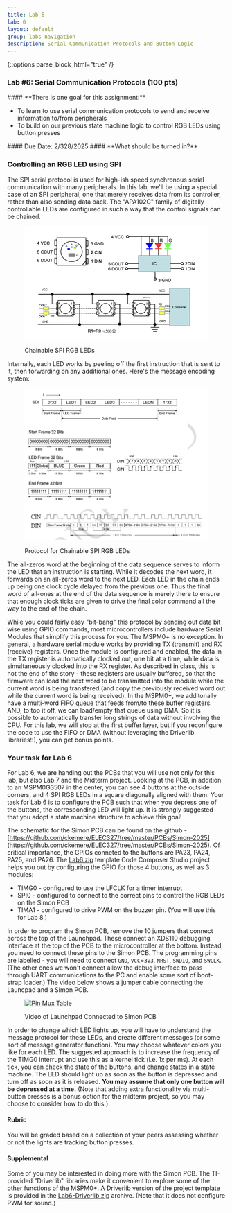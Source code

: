```yaml
---
title: Lab 6
lab: 6
layout: default
group: labs-navigation
description: Serial Communication Protocols and Button Logic
---
```


{::options parse_block_html="true" /}

### Lab #6: Serial Communication Protocols (100 pts)

<div class="alert alert-info" role="alert">
#### **There is one goal for this assignment:**

  - To learn to use serial communication protocols to send and receive information to/from peripherals
  - To build on our previous state machine logic to control RGB LEDs using button presses

  
</div>

<div class="alert alert-danger" role="alert">
#### Due Date: 2/328/2025
#### **What should be turned in?**

</div>

### Controlling an RGB LED using SPI
The SPI serial protocol is used for high-ish speed synchronous serial communication with many peripherals.
In this lab, we'll be using a special case of an SPI peripheral, one that merely receives data from its
controller, rather than also sending data back. The "APA102C" family of digitally controllable LEDs are
configured in such a way that the control signals can be chained.

<div class="row">
<div class="col-md-10 col-sm-10 col-xs-10">
<figure class="figure">
<a href="ChainedRGBLEDs.png"> <img src="ChainedRGBLEDs.png" class="figure-img
img-fluid rounded" alt="Pin Mux Table"></a>
<figcaption class="figure-caption"><p>Chainable SPI RGB LEDs</p></figcaption>
</figure>
</div>
</div>

Internally, each LED works by peeling off the first instruction that is sent to it, then forwarding on
any additional ones. Here's the message encoding system:

<div class="row">
<div class="col-md-10 col-sm-10 col-xs-10">
<figure class="figure">
<a href="LEDProtocol.png"> <img src="LEDProtocol.png" class="figure-img
img-fluid rounded" alt="Pin Mux Table"></a>
<figcaption class="figure-caption"><p>Protocol for Chainable SPI RGB LEDs</p></figcaption>
</figure>
</div>
</div>

The all-zeros word at the beginning of the data sequence serves to inform the LED 
that an instruction is starting. While it decodes the next word, it forwards on an all-zeros word to the
next LED. Each LED in the chain ends up being one clock cycle delayed from the previous one. Thus the 
final word of all-ones at the end of the data sequence is merely there to ensure that enough clock ticks
are given to drive the final color command all the way to the end of the chain.

While you could fairly easy "bit-bang" this protocol by sending out data bit wise using GPIO commands,
most microcontrollers include hardware Serial Modules that simplify this process for you. The MSPM0+ is
no exception. In general, a hardware serial module works by providing TX (transmit) and RX (receive) 
registers. Once the module is configured and enabled, the data in the TX register is automatically clocked 
out, one bit at a time, while data is simultaneously clocked into the RX register. As described in class,
this is not the end of the story - these registers are usually buffered, so that the firmware can load
the next word to be transmitted into the module while the current word is being transfered (and copy the
previously received word out while the current word is being received). In the MSPM0+, we additonally have
a multi-word FIFO queue that feeds from/to these buffer registers. AND, to top it off, we can load/empty that
queue using DMA. So it is possible to automatically transfer long strings of data without involving the CPU.
For this lab, we will stop at the first buffer layer, but if you reconfigure the code to use the FIFO or 
DMA (without leveraging the Driverlib libraries!!), you can get bonus points.

### Your task for Lab 6
For Lab 6, we are handing out the PCBs that you will use not only for this lab, but also Lab 7 and
the Midterm project. Looking at the PCB, in addition to an MSPM0G3507 in the center, you can see 4 buttons
at the outside corners, and 4 SPI RGB LEDs in a square diagonally aligned with them. Your task for Lab 6
is to configure the PCB such that when you depress one of the buttons, the corresponding LED will light
up. It is strongly suggested that you adopt a state machine structure to achieve this goal!

The schematic for the Simon PCB can be found on the github - [https://github.com/ckemere/ELEC327/tree/master/PCBs/Simon-2025](https://github.com/ckemere/ELEC327/tree/master/PCBs/Simon-2025).
Of critical importance, the GPIOs conneted to the buttons are PA23, PA24, PA25, and PA26.
The [Lab6.zip](Lab6.zip) template Code Composer Studio project helps you out by configuring the GPIO for 
those 4 buttons, as well as 3 modules: 

  - TIMG0 - configured to use the LFCLK for a timer interrupt 
  - SPI0 - configured to connect to the correct pins to control the RGB LEDs on the Simon PCB
  - TIMA1 - configured to drive PWM on the buzzer pin.  (You will use this for Lab 8.) 

In order to program the Simon PCB, remove the 10 jumpers that connect across the top of the Launchpad.
These connect an XDS110 debugging interface at the top of the PCB to the microcontroller at the bottom.
Instead, you need to connect these pins to the Simon PCB. The programming pins are labelled - you will
need to connect `GND`, `VCC`=`3V3`, `NRST`, `SWDIO`, and `SWCLK`. (The other ones we won't connect allow
the debug interface to pass through UART communications to the PC and enable some sort of boot-strap loader.)
The video below shows a jumper cable connecting the Launcpad and a Simon PCB.

<div class="row">
<div class="col-md-10 col-sm-10 col-xs-10">
<figure class="figure">
<a href="LaunchpadAndSimon.mp4"> <img src="LaunchpadAndSimon.mp4" class="figure-img
img-fluid rounded" alt="Pin Mux Table"></a>
<figcaption class="figure-caption"><p>Video of Launchpad Connected to Simon PCB</p></figcaption>
</figure>
</div>
</div>

In order to change which LED lights up, you will have to understand the message protocol for these
LEDs, and create different messages (or some sort of message generator function). You may choose
whatever colors you like for each LED. The suggested approach is to increase the frequency
of the TIMG0 interrupt and use this as a kernel tick (i.e. 1x per ms). At each tick, you can check 
the state of the buttons, and change states in a state machine. The LED should light up as soon
as the button is depressed and turn off as soon as it is released. **You may assume that only
one button will be depressed at a time.** (Note that adding extra functionality via multi-button
presses is a bonus option for the midterm project, so you may choose to consider how to do this.)

#### Rubric
You will be graded based on a collection of your peers assessing whether or not the lights are
tracking button presses.

#### Supplemental
Some of you may be interested in doing more with the Simon PCB. The TI-provided "Driverlib" libraries
make it convenient to explore some of the other functions of the MSPM0+. A Driverlib version of the project
template is provided in the [Lab6-Driverlib.zip](Lab6-Driverlib.zip) archive. (Note that it does not
configure PWM for sound.)

